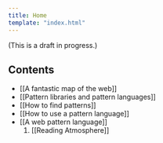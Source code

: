 ```yaml
---
title: Home
template: "index.html"
---
```


(This is a draft in progress.)

<!-- <ul>
  <li><a href="a-fantastic-map-of-the-web.html">A fantastic map of the web</a><br>The web that is, the web that was, the web that could have been, the web that could be</li>
  <li><a href="pattern-libraries-and-pattern-languages.html">Pattern libraries and pattern languages</a><br>From atomic design to grammatical design</li>
  <li><a href="how-to-use-a-pattern-language.html">How to use a pattern language</a></li>
  <li><a href="web-patterns.html">A web pattern language</a></li>
</ul> -->

## Contents

* [[A fantastic map of the web]]
* [[Pattern libraries and pattern languages]]
* [[How to find patterns]]
* [[How to use a pattern language]]
* [[A web pattern language]]
    1. [[Reading Atmosphere]]
